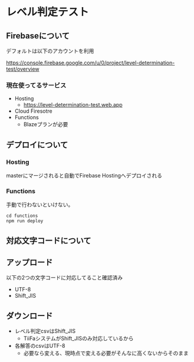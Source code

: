 # レベル判定テスト

## Firebaseについて

デフォルトは以下のアカウントを利用

https://console.firebase.google.com/u/0/project/level-determination-test/overview

### 現在使ってるサービス

- Hosting
  - https://level-determination-test.web.app
- Cloud Firesotre
- Functions
  - Blazeプランが必要

## デプロイについて

### Hosting

masterにマージされると自動でFirebase Hostingへデプロイされる

### Functions

手動で行わないといけない。

```
cd functions
npm run deploy
```

## 対応文字コードについて

## アップロード
以下の2つの文字コードに対応してること確認済み
- UTF-8
- Shift_JIS

## ダウンロード
- レベル判定csvはShift_JIS
  - TiiFaシステムがShift_JISのみ対応しているから
- 各解答のcsvはUTF-8
  - 必要なら変える、現時点で変える必要がそんなに高くないからそのまま